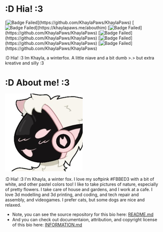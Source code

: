 # :D Hia! :3
[![Badge Failed](https://badgen.net/badge/Female/She%2FHer%20Pet%2FSlut/pink?)](https://github.com/KhaylaPaws/KhaylaPaws)
[![Badge Failed](https://badgen.net/badge/Propety%20Of/Jack%20Owens%20Gallagher/pink?)](https://khaylapaws.me/abouthim)
[![Badge Failed](https://badgen.net/badge/164cm/5'4"/pink?)](https://github.com/KhaylaPaws/KhaylaPaws)
[![Badge Failed](https://badgen.net/badge/64kg/114lb/pink?)](https://github.com/KhaylaPaws/KhaylaPaws)
[![Badge Failed](https://badgen.net/badge/%23FBBED3//pink?)](https://github.com/KhaylaPaws/KhaylaPaws)
[![Badge Failed](https://badgen.net/badge/Oct%2010%202004//pink?)](https://github.com/KhaylaPaws/KhaylaPaws)

:D Hia! :3 Im Khayla, a winterfox. A little niave and a bit dumb >.> but extra kreative and silly :3

# :D About me! :3

![Image Failed to Load](./assets/profile.jpeg)

:D Hia! :3 I'm Khayla, a winter fox. I love my softpink #FBBED3 with a bit of white, and other pastel colors too! I like to take pictures of nature, especially of pretty flowers. I take care of house and gardens, and I work at a cafe. I love 3d modelling and 3d printing, and coding, and tech repair and assembly, and videogames. I prefer cats, but some dogs are nice and relaxed.



- Note, you can see the source repository for this bio here: [README.md](./README.md)
- And you can check out documentaion, attribution, and copyright license of this bio here: [INFORMATION.md](./INFORMATION.md)

